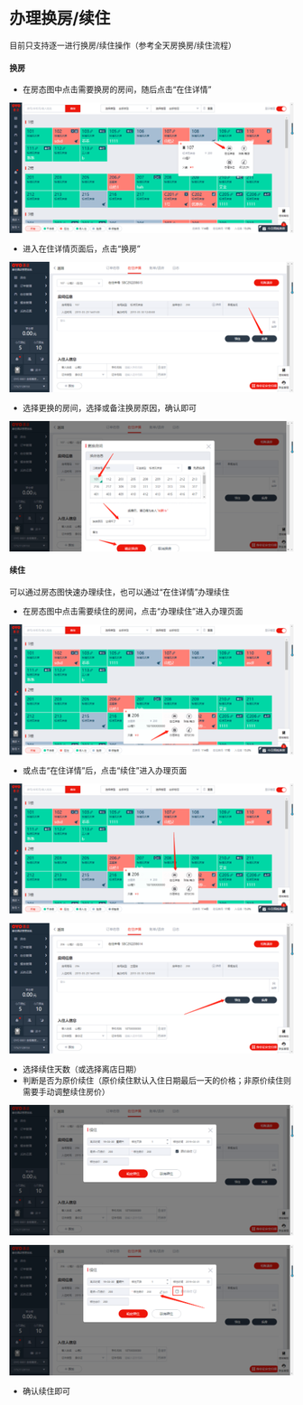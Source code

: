 # 办理换房/续住

目前只支持逐一进行换房/续住操作（参考全天房换房/续住流程）

#### 换房

* 在房态图中点击需要换房的房间，随后点击“在住详情”

![](../../../.gitbook/assets/image%20%28313%29.png)

* 进入在住详情页面后，点击“换房”

![](../../../.gitbook/assets/image%20%28118%29.png)

* 选择更换的房间，选择或备注换房原因，确认即可

![](../../../.gitbook/assets/image%20%28455%29.png)

#### 续住

可以通过房态图快速办理续住，也可以通过“在住详情”办理续住

* 在房态图中点击需要续住的房间，点击“办理续住”进入办理页面

![](../../../.gitbook/assets/image%20%28358%29.png)

* 或点击“在住详情”后，点击“续住”进入办理页面

![](../../../.gitbook/assets/image%20%2886%29.png)

![](../../../.gitbook/assets/image%20%28176%29.png)

* 选择续住天数（或选择离店日期）
* 判断是否为原价续住（原价续住默认入住日期最后一天的价格；非原价续住则需要手动调整续住房价）

![](../../../.gitbook/assets/image%20%2868%29.png)

![](../../../.gitbook/assets/image%20%28689%29.png)

* 确认续住即可


